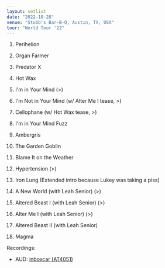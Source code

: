 ```yaml
---
layout: setlist
date: "2022-10-28"
venue: "Stubb's Bar-B-Q, Austin, TX, USA"
tour: "World Tour '22"
---
```



 1. Perihelion

 2. Organ Farmer

 3. Predator X

 4. Hot Wax

 5. I'm in Your Mind
    (>)

 6. I'm Not in Your Mind
    (w/ Alter Me I tease, >)

 7. Cellophane
    (w/ Hot Wax tease, >)

 8. I'm in Your Mind Fuzz

 9. Ambergris

10. The Garden Goblin

11. Blame It on the Weather

12. Hypertension
    (>)

13. Iron Lung
    (Extended intro because Lukey was taking a piss)

14. A New World
    (with Leah Senior) (>)

15. Altered Beast I
    (with Leah Senior) (>)

16. Alter Me I
    (with Leah Senior) (>)

17. Altered Beast II
    (with Leah Senior)

18. Magma

Recordings:
* AUD: [inboxcar (AT4051)](https://archive.org/details/kglw2022-10-28)
